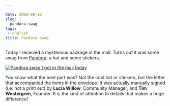 ```yaml
---

date: 2008-08-12
slug: |
  pandora-swag
tags:
 - english
title: Pandora swag
---
```


Today I received a mysterious package in the mail. Turns out it was some
swag from [Pandora](http://pandora.com): a hat and some stickers.

[![Pandora swag I got in the mail
today](http://farm4.static.flickr.com/3163/2754967655_d71743e608.jpg)](http://www.flickr.com/photos/ogmaciel/2754967655/)

You know what the best part was? Not the cool hat or stickers, but the
letter that accompanied the items in the envelope. It was actually
manually signed (i.e. not a print out) by **Lucia Willow**, Community
Manager, and **Tim Westergren**, Founder. It is the kind of attention to
details that makes a huge difference!

